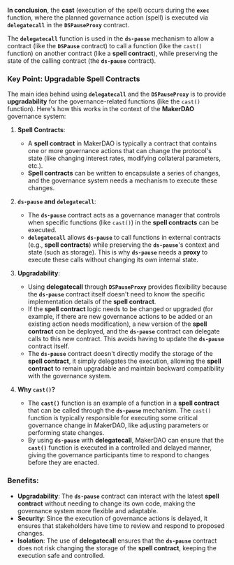 **In conclusion**, the **cast** (execution of the spell) occurs during the **`exec`** function, where the planned governance action (spell) is executed via **`delegatecall`** in the **`DSPauseProxy`** contract.

The **`delegatecall`** function is used in the **`ds-pause`** mechanism to allow a contract (like the **`DSPause`** contract) to call a function (like the `cast()` function) on another contract (like a **spell contract**), while preserving the state of the calling contract (the **`ds-pause`** contract).

### **Key Point: Upgradable Spell Contracts**

The main idea behind using **`delegatecall`** and the **`DSPauseProxy`** is to provide **upgradability** for the governance-related functions (like the `cast()` function). Here's how this works in the context of the **MakerDAO** governance system:

1. **Spell Contracts**:
    
    - A **spell contract** in MakerDAO is typically a contract that contains one or more governance actions that can change the protocol's state (like changing interest rates, modifying collateral parameters, etc.).
    - **Spell contracts** can be written to encapsulate a series of changes, and the governance system needs a mechanism to execute these changes.
2. **`ds-pause` and `delegatecall`**:
    
    - The **`ds-pause`** contract acts as a governance manager that controls when specific functions (like `cast()`) in the **spell contracts** can be executed.
    - **`delegatecall`** allows **`ds-pause`** to call functions in external contracts (e.g., **spell contracts**) while preserving the **`ds-pause`**'s context and state (such as storage). This is why **`ds-pause`** needs a **proxy** to execute these calls without changing its own internal state.
3. **Upgradability**:
    
    - Using **delegatecall** through **`DSPauseProxy`** provides flexibility because the **`ds-pause`** contract itself doesn't need to know the specific implementation details of the **spell contract**.
    - If the **spell contract** logic needs to be changed or upgraded (for example, if there are new governance actions to be added or an existing action needs modification), a new version of the **spell contract** can be deployed, and the **`ds-pause`** contract can delegate calls to this new contract. This avoids having to update the **`ds-pause`** contract itself.
    - The **`ds-pause`** contract doesn't directly modify the storage of the **spell contract**, it simply delegates the execution, allowing the **spell contract** to remain upgradable and maintain backward compatibility with the governance system.
4. **Why `cast()`?**
    
    - The **`cast()`** function is an example of a function in a **spell contract** that can be called through the **`ds-pause`** mechanism. The `cast()` function is typically responsible for executing some critical governance change in MakerDAO, like adjusting parameters or performing state changes.
    - By using **`ds-pause`** with **delegatecall**, MakerDAO can ensure that the **`cast()`** function is executed in a controlled and delayed manner, giving the governance participants time to respond to changes before they are enacted.

### **Benefits:**

- **Upgradability**: The **`ds-pause`** contract can interact with the latest **spell contract** without needing to change its own code, making the governance system more flexible and adaptable.
- **Security**: Since the execution of governance actions is delayed, it ensures that stakeholders have time to review and respond to proposed changes.
- **Isolation**: The use of **delegatecall** ensures that the **`ds-pause`** contract does not risk changing the storage of the **spell contract**, keeping the execution safe and controlled.